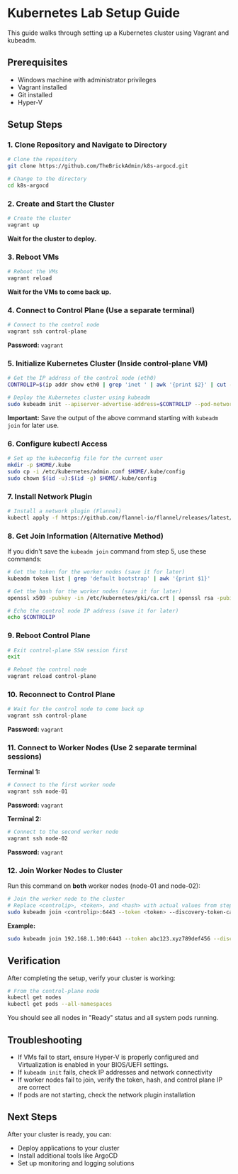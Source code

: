 # Kubernetes Lab Setup Guide

This guide walks through setting up a Kubernetes cluster using Vagrant and kubeadm.

## Prerequisites
- Windows machine with administrator privileges
- Vagrant installed
- Git installed
- Hyper-V

## Setup Steps

### 1. Clone Repository and Navigate to Directory
```bash
# Clone the repository
git clone https://github.com/TheBrickAdmin/k8s-argocd.git

# Change to the directory
cd k8s-argocd
```

### 2. Create and Start the Cluster
```bash
# Create the cluster
vagrant up
```
**Wait for the cluster to deploy.**

### 3. Reboot VMs
```bash
# Reboot the VMs
vagrant reload
```
**Wait for the VMs to come back up.**

### 4. Connect to Control Plane (Use a separate terminal)
```bash
# Connect to the control node
vagrant ssh control-plane
```
**Password:** `vagrant`

### 5. Initialize Kubernetes Cluster (Inside control-plane VM)
```bash
# Get the IP address of the control node (eth0)
CONTROLIP=$(ip addr show eth0 | grep 'inet ' | awk '{print $2}' | cut -d/ -f1)

# Deploy the Kubernetes cluster using kubeadm
sudo kubeadm init --apiserver-advertise-address=$CONTROLIP --pod-network-cidr=10.244.0.0/16
```
**Important:** Save the output of the above command starting with `kubeadm join` for later use.

### 6. Configure kubectl Access
```bash
# Set up the kubeconfig file for the current user
mkdir -p $HOME/.kube
sudo cp -i /etc/kubernetes/admin.conf $HOME/.kube/config
sudo chown $(id -u):$(id -g) $HOME/.kube/config
```

### 7. Install Network Plugin
```bash
# Install a network plugin (Flannel)
kubectl apply -f https://github.com/flannel-io/flannel/releases/latest/download/kube-flannel.yml
```

### 8. Get Join Information (Alternative Method)
If you didn't save the `kubeadm join` command from step 5, use these commands:

```bash
# Get the token for the worker nodes (save it for later)
kubeadm token list | grep 'default bootstrap' | awk '{print $1}'

# Get the hash for the worker nodes (save it for later)
openssl x509 -pubkey -in /etc/kubernetes/pki/ca.crt | openssl rsa -pubin -outform der 2>/dev/null | openssl dgst -sha256 -hex | sed 's/^.* //'

# Echo the control node IP address (save it for later)
echo $CONTROLIP
```

### 9. Reboot Control Plane
```bash
# Exit control-plane SSH session first
exit

# Reboot the control node
vagrant reload control-plane
```

### 10. Reconnect to Control Plane
```bash
# Wait for the control node to come back up
vagrant ssh control-plane
```
**Password:** `vagrant`

### 11. Connect to Worker Nodes (Use 2 separate terminal sessions)
**Terminal 1:**
```bash
# Connect to the first worker node
vagrant ssh node-01
```
**Password:** `vagrant`

**Terminal 2:**
```bash
# Connect to the second worker node
vagrant ssh node-02
```
**Password:** `vagrant`

### 12. Join Worker Nodes to Cluster
Run this command on **both** worker nodes (node-01 and node-02):

```bash
# Join the worker node to the cluster
# Replace <controlip>, <token>, and <hash> with actual values from steps 5 or 8
sudo kubeadm join <controlip>:6443 --token <token> --discovery-token-ca-cert-hash sha256:<hash>
```

**Example:**
```bash
sudo kubeadm join 192.168.1.100:6443 --token abc123.xyz789def456 --discovery-token-ca-cert-hash sha256:abcd1234ef567890...
```

## Verification

After completing the setup, verify your cluster is working:

```bash
# From the control-plane node
kubectl get nodes
kubectl get pods --all-namespaces
```

You should see all nodes in "Ready" status and all system pods running.

## Troubleshooting

- If VMs fail to start, ensure Hyper-V is properly configured and Virtualization is enabled in your BIOS/UEFI settings.
- If `kubeadm init` fails, check IP addresses and network connectivity
- If worker nodes fail to join, verify the token, hash, and control plane IP are correct
- If pods are not starting, check the network plugin installation

## Next Steps

After your cluster is ready, you can:
- Deploy applications to your cluster
- Install additional tools like ArgoCD
- Set up monitoring and logging solutions